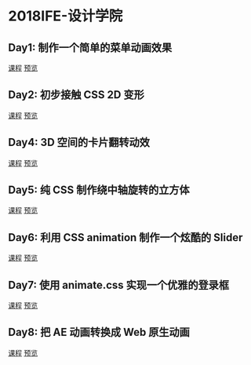 # 2018IFE-设计学院
## Day1: 制作一个简单的菜单动画效果
[课程]()
[预览](https://shenhailin.github.io/IFE_Design/test1.html)
## Day2: 初步接触 CSS 2D 变形
[课程]()
[预览](https://shenhailin.github.io/IFE_Design/test2.html)
## Day4: 3D 空间的卡片翻转动效
[课程]()
[预览]()
## Day5: 纯 CSS 制作绕中轴旋转的立方体
[课程]()
[预览]()
## Day6: 利用 CSS animation 制作一个炫酷的 Slider
[课程]()
[预览]()
## Day7: 使用 animate.css 实现一个优雅的登录框
[课程]()
[预览]()
## Day8: 把 AE 动画转换成 Web 原生动画
[课程]()
[预览]()
